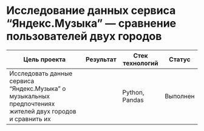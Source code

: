 # Исследование данных сервиса “Яндекс.Музыка” — сравнение пользователей двух городов
| Цель проекта | Результат| Стек технологий| Статус|
|----------------|----------------------------------------|----------|----------|
Исследовать данные сервиса “Яндекс.Музыка” о музыкальных предпочтениях жителей двух городов и сравнить их||Python, Pandas|Выполнен|
